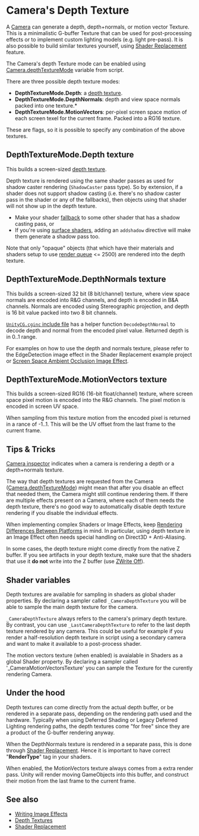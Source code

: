 # Camera's Depth Texture


A [Camera](class-Camera) can generate a depth, depth+normals, or motion vector Texture. This is a minimalistic G-buffer Texture that can be used for post-processing effects or to implement custom lighting models (e.g. light pre-pass). It is also possible to build similar textures yourself, using [Shader Replacement](SL-ShaderReplacement) feature.

The Camera's depth Texture mode can be enabled using [Camera.depthTextureMode](ScriptRef:Camera-depthTextureMode.html) variable from script.

There are three possible depth texture modes:

* __DepthTextureMode.Depth__: a [depth texture](SL-DepthTextures).
* __DepthTextureMode.DepthNormals__: depth and view space normals packed into one texture.* 
* __DepthTextureMode.MotionVectors__: per-pixel screen space motion of each screen texel for the current frame. Packed into a RG16 texture.

These are flags, so it is possible to specify any combination of the above textures.

## DepthTextureMode.Depth texture


This builds a screen-sized [depth texture](SL-DepthTextures).

Depth texture is rendered using the same shader passes as used for shadow caster rendering (`ShadowCaster` pass type). So by extension, if a shader does not support shadow casting (i.e. there's no shadow caster pass in the shader or any of the fallbacks), then objects using that shader will not show up in the depth texture.

* Make your shader [fallback](SL-Fallback) to some other shader that has a shadow casting pass, or
* If you're using [surface shaders](SL-SurfaceShaders), adding an `addshadow` directive will make them generate a shadow pass too.

Note that only "opaque" objects (that which have their materials and shaders setup to use [render queue](SL-SubShaderTags) <= 2500) are rendered into the depth texture.


## DepthTextureMode.DepthNormals texture


This builds a screen-sized 32 bit (8 bit/channel) texture, where view space normals are encoded into R&G channels, and depth is encoded in B&A channels. Normals are encoded using Stereographic projection, and depth is 16 bit value packed into two 8 bit channels.

[`UnityCG.cginc` include file](SL-BuiltinIncludes) has a helper function `DecodeDepthNormal` to decode depth and normal from the encoded pixel value. Returned depth is in 0..1 range.

For examples on how to use the depth and normals texture, please refer to the EdgeDetection image effect in the Shader Replacement example project or [Screen Space Ambient Occlusion Image Effect](script-ScreenSpaceAmbientOcclusion).

## DepthTextureMode.MotionVectors texture


This builds a screen-sized RG16 (16-bit float/channel) texture, where screen space pixel motion is encoded into the R&G channels. The pixel motion is encoded in screen UV space.

When sampling from this texture motion from the encoded pixel is returned in a rance of -1..1. This will be the UV offset from the last frame to the current frame. 


## Tips & Tricks

[Camera inspector](class-Camera) indicates when a camera is rendering a depth or a depth+normals texture.

The way that depth textures are requested from the Camera ([Camera.depthTextureMode](ScriptRef:Camera-depthTextureMode.html)) might mean that after you disable an effect that needed them, the Camera might still continue rendering them. If there are multiple effects present on a Camera, where each of them needs the depth texture, there's no good way to automatically disable depth texture rendering if you disable the individual effects.

When implementing complex Shaders or Image Effects, keep [Rendering Differences Between Platforms](SL-PlatformDifferences) in mind. In particular, using depth texture in an Image Effect often needs special handling on Direct3D + Anti-Aliasing.

In some cases, the depth texture might come directly from the native Z buffer. If you see artifacts in your depth texture, make sure that the shaders that use it **do not** write into the Z buffer (use [ZWrite Off](SL-CullAndDepth)).


## Shader variables

Depth textures are available for sampling in shaders as global shader properties. By declaring a sampler called `_CameraDepthTexture` you will be able to sample the main depth texture for the camera.

`_CameraDepthTexture` always refers to the camera's primary depth 
texture. By contrast, you can use `_LastCameraDepthTexture` to refer to the last depth texture rendered by any camera. This could be useful for example if you render a half-resolution depth texture in script using a secondary camera and want to make it available to a post-process shader.

The motion vectors texture (when enabled) is avaialable in Shaders as a global Shader property. By declaring a sampler called '_CameraMotionVectorsTexture' you can sample the Texture for the curently rendering Camera. 

## Under the hood

Depth textures can come directly from the actual depth buffer,
or be rendered in a separate pass, depending on the rendering
path used and the hardware. Typically when using Deferred
Shading or Legacy Deferred Lighting rendering paths, the depth textures come "for free" since they are a product of the
G-buffer rendering anyway.

When the DepthNormals texture is rendered in a separate pass, this is done through [Shader Replacement](SL-ShaderReplacement). Hence it is important to have correct "__RenderType__" tag in your shaders.

When enabled, the MotionVectors texture always comes from a extra render pass. Unity will render moving GameObjects into this buffer, and construct their motion from the last frame to the current frame. 


## See also

* [Writing Image Effects](WritingImageEffects)
* [Depth Textures](SL-DepthTextures)
* [Shader Replacement](SL-ShaderReplacement)


